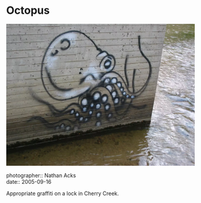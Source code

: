 # Octopus

![Octopus graffiti on the side of a concrete lock near the confluence of Cherry Creek and the Platte River](assets/2005-09-16-octopus.webp)

photographer:: Nathan Acks  
date:: 2005-09-16

Appropriate graffiti on a lock in Cherry Creek.
